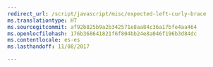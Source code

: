 ```yaml
---
redirect_url: /script/javascript/misc/expected-left-curly-brace
ms.translationtype: HT
ms.sourcegitcommit: af92b825b9a2b342571e8aa84c36a17bfe4aa464
ms.openlocfilehash: 176b368641821f6f804bb24e8a046f196b3d84dc
ms.contentlocale: es-es
ms.lasthandoff: 11/08/2017

---
```


